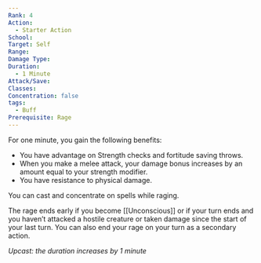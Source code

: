 ```yaml
---
Rank: 4
Action:
  - Starter Action
School: 
Target: Self
Range: 
Damage Type: 
Duration:
  - 1 Minute
Attack/Save: 
Classes: 
Concentration: false
tags:
  - Buff
Prerequisite: Rage
---
```

For one minute, you gain the following benefits:

- You have advantage on Strength checks and fortitude saving throws.
- When you make a melee attack, your damage bonus increases by an amount equal to your strength modifier.
- You have resistance to physical damage.

You can cast and concentrate on spells while raging.

The rage ends early if you become [[Unconscious]] or if your turn ends and you haven’t attacked a hostile creature or taken damage since the start of your last turn. You can also end your rage on your turn as a secondary action.

*Upcast: the duration increases by 1 minute*